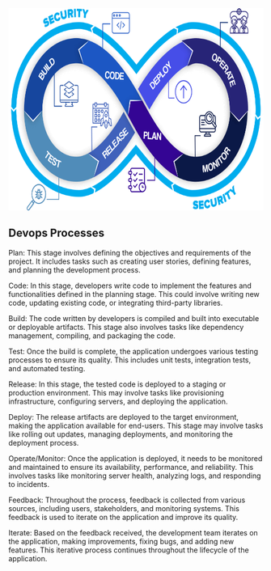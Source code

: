 <img src="/Images/process.png" height=400 width=600>

## Devops Processes

Plan: This stage involves defining the objectives and requirements of the project. It includes tasks such as creating user stories, defining features, and planning the development process.

Code: In this stage, developers write code to implement the features and functionalities defined in the planning stage. This could involve writing new code, updating existing code, or integrating third-party libraries.

Build: The code written by developers is compiled and built into executable or deployable artifacts. This stage also involves tasks like dependency management, compiling, and packaging the code.

Test: Once the build is complete, the application undergoes various testing processes to ensure its quality. This includes unit tests, integration tests, and automated testing.

Release: In this stage, the tested code is deployed to a staging or production environment. This may involve tasks like provisioning infrastructure, configuring servers, and deploying the application.

Deploy: The release artifacts are deployed to the target environment, making the application available for end-users. This stage may involve tasks like rolling out updates, managing deployments, and monitoring the deployment process.

Operate/Monitor: Once the application is deployed, it needs to be monitored and maintained to ensure its availability, performance, and reliability. This involves tasks like monitoring server health, analyzing logs, and responding to incidents.

Feedback: Throughout the process, feedback is collected from various sources, including users, stakeholders, and monitoring systems. This feedback is used to iterate on the application and improve its quality.

Iterate: Based on the feedback received, the development team iterates on the application, making improvements, fixing bugs, and adding new features. This iterative process continues throughout the lifecycle of the application.
